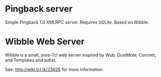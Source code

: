 Pingback server
===============

Simple Pingback 1.0 XMLRPC server. Requires SQLite. Based on Wibble.


Wibble Web Server
=================

Wibble is a small, pure-Tcl web server inspired by Wub, DustMote, Coronet, and Templates and subst.

See: http://wiki.tcl.tk/23626 for more information

